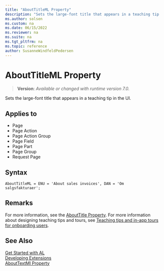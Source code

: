 ```yaml
---
title: "AboutTitleML Property"
description: "Sets the large-font title that appears in a teaching tip in the UI."
ms.author: solsen
ms.custom: na
ms.date: 06/15/2022
ms.reviewer: na
ms.suite: na
ms.tgt_pltfrm: na
ms.topic: reference
author: SusanneWindfeldPedersen
---
```

[//]: # (START>DO_NOT_EDIT)
[//]: # (IMPORTANT:Do not edit any of the content between here and the END>DO_NOT_EDIT.)
[//]: # (Any modifications should be made in the .xml files in the ModernDev repo.)
# AboutTitleML Property
> **Version**: _Available or changed with runtime version 7.0._

Sets the large-font title that appears in a teaching tip in the UI.

## Applies to
-   Page
-   Page Action
-   Page Action Group
-   Page Field
-   Page Part
-   Page Group
-   Request Page

[//]: # (IMPORTANT: END>DO_NOT_EDIT)

## Syntax

```al
AboutTitleML = ENU = 'About sales invoices', DAN = 'Om salgsfakturaer';
```

## Remarks

For more information, see the [AboutTitle Property](devenv-abouttitle-property.md). 
For more information about designing teaching tips and tours, see [Teaching tips and in-app tours for onboarding users](../../administration/onboarding-teaching-tips-tours.md).

## See Also

[Get Started with AL](../devenv-get-started.md)  
[Developing Extensions](../devenv-dev-overview.md)  
[AboutTextMl Property](devenv-abouttextml-property.md)  